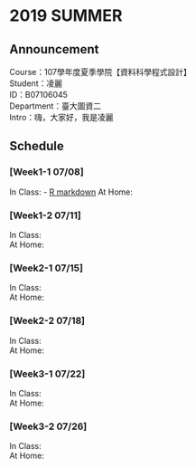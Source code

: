 # 2019 SUMMER 
## Announcement
Course：107學年度夏季學院【資料科學程式設計】<br />
Student：凌麗<br /> 
ID：B07106045<br />
Department：臺大圖資二<br />
Intro：嗨，大家好，我是凌麗
## Schedule
### [Week1-1 07/08]
In Class: - [R markdown](https://github.com/lingli518/107-summer/blob/master/week1-1/datascience1.html)
At Home:<br />
### [Week1-2 07/11]
In Class:<br />
At Home:<br />
### [Week2-1 07/15]
In Class:<br />
At Home:<br />
### [Week2-2 07/18]
In Class:<br />
At Home:<br />
### [Week3-1 07/22]
In Class:<br />
At Home:<br />
### [Week3-2 07/26]
In Class:<br />
At Home:<br />
